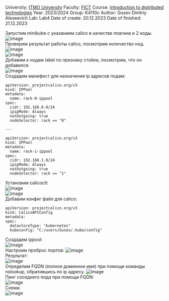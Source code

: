 University: [ITMO University](https://itmo.ru/ru/)
Faculty: [FICT](https://fict.itmo.ru)
Course: [Introduction to distributed technologies](https://github.com/itmo-ict-faculty/introduction-to-distributed-technologies)
Year: 2023/2024
Group: K4110c
Author: Gusev Dmitriy Alexeevich
Lab: Lab4
Date of create: 20.12.2023
Date of finished: 21.12.2023   


Запустим minikube с указанием calico в качестве плагина и 2 ноды.  
![image](https://github.com/DG-GDST/2023_2024-introduction_to_distributed_technologies-K4110c-gusev_d_a/assets/62474929/8236d88d-32e5-4531-b841-40f42b10ec7c)  
Проверим результат работы calico, посмотрим количество нод.  
![image](https://github.com/DG-GDST/2023_2024-introduction_to_distributed_technologies-K4110c-gusev_d_a/assets/62474929/c3473ed2-b462-4e82-a1b0-6215b9e25176)  
![image](https://github.com/DG-GDST/2023_2024-introduction_to_distributed_technologies-K4110c-gusev_d_a/assets/62474929/c9df5eb9-b068-4eea-b20b-6f5cff9ba822)  
Добавим к нодам label по признаку стойки, посмотрим, что он добавился.  
![image](https://github.com/DG-GDST/2023_2024-introduction_to_distributed_technologies-K4110c-gusev_d_a/assets/62474929/5db79036-a8a4-4b21-a0ae-85ad8686b413)  
Создадим манифест для назначения ip адресов подам:  
```
apiVersion: projectcalico.org/v3
kind: IPPool
metadata:
  name: rack-0-ippool
spec:
  cidr: 192.168.0.0/24
  ipipMode: Always
  natOutgoing: true
  nodeSelector: rack == "0"

---

apiVersion: projectcalico.org/v3
kind: IPPool
metadata:
  name: rack-1-ippool
spec:
  cidr: 192.168.1.0/24
  ipipMode: Always
  natOutgoing: true
  nodeSelector: rack == "1"
```
Установим calicoctl:  
![image](https://github.com/DG-GDST/2023_2024-introduction_to_distributed_technologies-K4110c-gusev_d_a/assets/62474929/206398f5-1fc2-4fec-85b8-9138f14cb1f4)  
![image](https://github.com/DG-GDST/2023_2024-introduction_to_distributed_technologies-K4110c-gusev_d_a/assets/62474929/13846f7a-1c1f-4364-b597-77914df8ce5e)  
Добавим конфиг файл для calico:  
```
apiVersion: projectcalico.org/v3
kind: CalicoAPIConfig
metadata:
spec:
  datastoreType: "kubernetes"
  kubeconfig: "C:/users/Gusev/.kube/config"
```
Создадим ippool:  
![image](https://github.com/DG-GDST/2023_2024-introduction_to_distributed_technologies-K4110c-gusev_d_a/assets/62474929/47efe2ae-4035-4d83-bd15-1e41df047e13)  
Настроим проброс портов:
![image](https://github.com/DG-GDST/2023_2024-introduction_to_distributed_technologies-K4110c-gusev_d_a/assets/62474929/d6b839d0-f3f2-4dbe-81fe-c366510a045b)  
Результат:  
 ![image](https://github.com/DG-GDST/2023_2024-introduction_to_distributed_technologies-K4110c-gusev_d_a/assets/62474929/b7b35347-4569-4436-8d7c-4e6910b70c90)  
Определим FQDN (полное доменное имя) при помощи команды nslookup, обратившись по ip адресу.
![image](https://github.com/DG-GDST/2023_2024-introduction_to_distributed_technologies-K4110c-gusev_d_a/assets/62474929/181f2b9b-c965-499f-ba3e-1fbde52e45c2)  
Пинг соседнего пода при помощи FQDN:  
![image](https://github.com/DG-GDST/2023_2024-introduction_to_distributed_technologies-K4110c-gusev_d_a/assets/62474929/10effea5-64e9-4079-aa33-ee408bddc8e8)  
Схема:  
![image](https://github.com/DG-GDST/2023_2024-introduction_to_distributed_technologies-K4110c-gusev_d_a/assets/62474929/97c9e973-a807-418e-9e28-c10f41bd67dd)



